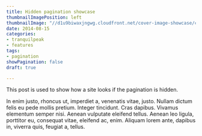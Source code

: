 ```yaml
---
title: Hidden pagination showcase
thumbnailImagePosition: left
thumbnailImage: "//d1u9biwaxjngwg.cloudfront.net/cover-image-showcase/city-750.jpg"
date: 2014-08-15
categories:
- tranquilpeak
- features
tags:
- pagination
showPagination: false
draft: true

---
```

This post is used to show how a site looks if the pagination is hidden.
<!--more-->

In enim justo, rhoncus ut, imperdiet a, venenatis vitae, justo. Nullam dictum felis eu pede mollis pretium. Integer tincidunt. Cras dapibus. Vivamus elementum semper nisi. Aenean vulputate eleifend tellus. Aenean leo ligula, porttitor eu, consequat vitae, eleifend ac, enim. Aliquam lorem ante, dapibus in, viverra quis, feugiat a, tellus.